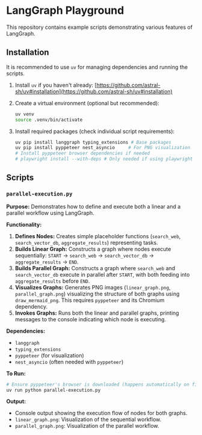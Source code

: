 # LangGraph Playground

This repository contains example scripts demonstrating various features of LangGraph.

## Installation

It is recommended to use `uv` for managing dependencies and running the scripts.

1. Install `uv` if you haven't already: [https://github.com/astral-sh/uv#installation](https://github.com/astral-sh/uv#installation)
2. Create a virtual environment (optional but recommended):

    ```bash
    uv venv
    source .venv/bin/activate
    ```

3. Install required packages (check individual script requirements):

    ```bash
    uv pip install langgraph typing_extensions # Base packages
    uv pip install pyppeteer nest_asyncio     # For PNG visualization
    # Install pyppeteer browser dependencies if needed
    # playwright install --with-deps # Only needed if using playwright backend
    ```

## Scripts

### `parallel-execution.py`

**Purpose:** Demonstrates how to define and execute both a linear and a parallel workflow using LangGraph.

**Functionality:**

1. **Defines Nodes:** Creates simple placeholder functions (`search_web`, `search_vector_db`, `aggregate_results`) representing tasks.
2. **Builds Linear Graph:** Constructs a graph where nodes execute sequentially: `START` -> `search_web` -> `search_vector_db` -> `aggregate_results` -> `END`.
3. **Builds Parallel Graph:** Constructs a graph where `search_web` and `search_vector_db` execute in parallel after `START`, with both feeding into `aggregate_results` before `END`.
4. **Visualizes Graphs:** Generates PNG images (`linear_graph.png`, `parallel_graph.png`) visualizing the structure of both graphs using `draw_mermaid_png`. This requires `pyppeteer` and its Chromium dependency.
5. **Invokes Graphs:** Runs both the linear and parallel graphs, printing messages to the console indicating which node is executing.

**Dependencies:**

* `langgraph`
* `typing_extensions`
* `pyppeteer` (for visualization)
* `nest_asyncio` (often needed with `pyppeteer`)

**To Run:**

```bash
# Ensure pyppeteer's browser is downloaded (happens automatically on first run)
uv run python parallel-execution.py
```

**Output:**

* Console output showing the execution flow of nodes for both graphs.
* `linear_graph.png`: Visualization of the sequential workflow.
* `parallel_graph.png`: Visualization of the parallel workflow.

